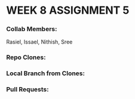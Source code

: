# WEEK 8 ASSIGNMENT 5

### Collab Members:

Rasiel, Issael, Nithish, Sree

### Repo Clones:

### Local Branch from Clones:

### Pull Requests: